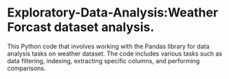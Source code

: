 # Exploratory-Data-Analysis:Weather Forcast dataset analysis.
This Python code that involves working with the Pandas library for data analysis tasks on weather dataset. The code includes various tasks such as data filtering, indexing, extracting specific columns, and performing comparisons.
